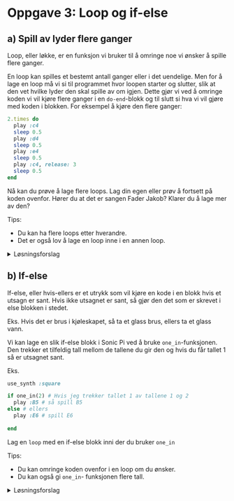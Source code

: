 # Oppgave 3: Loop og if-else

## a) Spill av lyder flere ganger
Loop, eller løkke, er en funksjon vi bruker til å omringe noe vi ønsker å spille flere ganger.

En loop kan spilles et bestemt antall ganger eller i det uendelige. 
Men for å lage en loop må vi si til programmet hvor loopen starter og slutter, slik at den vet hvilke lyder den skal spille av om igjen. Dette gjør vi ved å omringe koden vi vil kjøre flere ganger i en `do-end`-blokk og til slutt si hva vi vil gjøre med koden i blokken. For eksempel å kjøre den flere ganger: 

```ruby
2.times do
  play :c4
  sleep 0.5
  play :d4
  sleep 0.5
  play :e4
  sleep 0.5
  play :c4, release: 3
  sleep 0.5
end
```

Nå kan du prøve å lage flere loops. Lag din egen eller prøv å fortsett på koden ovenfor. Hører du at det er sangen Fader Jakob? Klarer du å lage mer av den? 

Tips:
* Du kan ha flere loops etter hverandre. 
* Det er også lov å lage en loop inne i en annen loop. 

<details>
<summary>Løsningsforslag</summary>

```ruby
use_synth :piano
use_bpm 70

loop do
  2.times do
    play :c4
    sleep 0.5
    play :d4
    sleep 0.5
    play :e4
    sleep 0.5
    play :c4, release: 2
    sleep 0.5
  end
  
  2.times do
    play :e4
    sleep 0.5
    play :f4
    sleep 0.5
    play :g4, release: 2
    sleep 1
  end
  
  2.times do
    play :g4
    sleep 0.25
    play :a4
    sleep 0.25
    play :g4
    sleep 0.25
    play :f4
    sleep 0.25
    play :e4
    sleep 0.5
    play :c4, release: 2
    sleep 0.5
  end
  
  2.times do
    play :c4
    sleep 0.5
    play :g3
    sleep 0.5
    play :c4, release: 2
    sleep 1
  end
end
```

</details>


## b) If-else 

If-else, eller hvis-ellers er et utrykk som vil kjøre en kode i en blokk hvis et utsagn er sant. Hvis ikke utsagnet er sant, så gjør den det som er skrevet i else blokken i stedet. 

Eks. Hvis det er brus i kjøleskapet, så ta et glass brus, ellers ta et glass vann. 

Vi kan lage en slik if-else blokk i Sonic Pi ved å bruke `one_in`-funksjonen. Den trekker et tilfeldig tall mellom de tallene du gir den og hvis du får tallet 1 så er utsagnet sant.

Eks. 

```ruby
use_synth :square

if one_in(2) # Hvis jeg trekker tallet 1 av tallene 1 og 2 
  play :B5 # så spill B5
else # ellers
  play :E6 # spill E6 
  
end
```

Lag en `loop` med en if-else blokk inni der du bruker `one_in`

Tips:

* Du kan omringe koden ovenfor i en loop om du ønsker. 
* Du kan også gi `one_in`- funksjonen flere tall. 

<details>
<summary>Løsningsforslag</summary>

```ruby

use_synth :square

loop do
  if one_in(2)
    play :B5
    sleep 0.1
    play :E6
  else
    play :G4, release: 0.035
    sleep 0.035
    play :G5, release: 0.035
    sleep 0.035
    play :G6, release: 0.035
    
    sleep 0.3  
  end
  sleep 0.5
end

```

</details>



